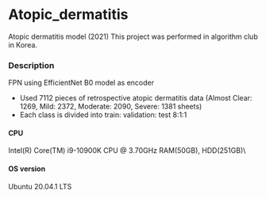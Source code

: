 # Atopic_dermatitis
Atopic dermatitis model (2021)
This project was performed in algorithm club in Korea.

### Description
FPN using EfficientNet B0 model as encoder
- Used 7112 pieces of retrospective atopic dermatitis data
(Almost Clear: 1269, Mild: 2372, Moderate: 2090, Severe: 1381 sheets)
- Each class is divided into train: validation: test 8:1:1


#### CPU 
Intel(R) Core(TM) i9-10900K CPU @ 3.70GHz
RAM(50GB), HDD(251GB)\

#### OS version
Ubuntu 20.04.1 LTS
